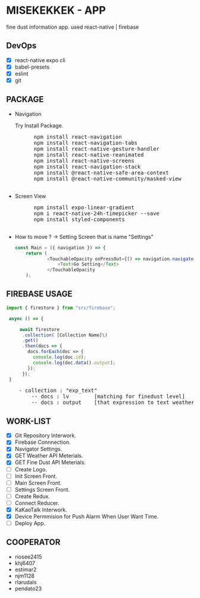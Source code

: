 # MISEKEKKEK - APP

fine dust information app. used react-native | firebase

## DevOps

- [x] react-native expo cli
- [x] babel-presets
- [x] eslint
- [x] git

## PACKAGE

- Navigation

  Try Install Package.

    <pre>
        npm install react-navigation
        npm install react-navigation-tabs
        npm install react-native-gesture-handler
        npm install react-native-reanimated
        npm install react-native-screens
        npm install react-navigation-stack
        npm install @react-native-safe-area-context
        npm install @react-native-community/masked-view
    </pre>

- Screen View

    <pre>
        npm install expo-linear-gradient
        npm i react-native-24h-timepicker --save
        npm install styled-components
    </pre>

* How to move ? -> Setting Screen that is name "Settings"

  ```js
  const Main = ({ navigation }) => {
      return (
              <TouchableOpacity onPressOut={() => navigation.navigate({ routeName: "Settings" })} >
                  <Text>Go Setting</Text>
              </TouchableOpacity
      );
  ```

## FIREBASE USAGE

```js
import { firestore } from "src/firebase";

 async () => {

     await firestore
      .collection( [Collection Name]\)
      .get()
      .then(docs => {
        docs.forEach(doc => {
          console.log(doc.id);
          console.log(doc.data().output);
        });
      });
 }

```

<pre>
    - collection : "exp_text"
        -- docs : lv        [matching for finedust level]
        -- docs : output    [that expression to text weather same level]
</pre>

## WORK-LIST

- [x] Git Repository Interwork.
- [x] Firebase Connnection.
- [x] Navigator Settings.
- [x] GET Weather API Meterials.
- [x] GET Fine Dust API Meterials.
- [ ] Create Logo.
- [ ] Init Screen Front.
- [ ] Main Screen Front.
- [ ] Settings Screen Front.
- [ ] Create Redux.
- [ ] Connect Reducer.
- [x] KaKaoTalk Interwork.
- [x] Device Permmision for Push Alarm When User Want Time.
- [ ] Deploy App.

## COOPERATOR

- riosee2415
- khj6407
- estimar2
- njm1128
- rlarudals
- pendato23
